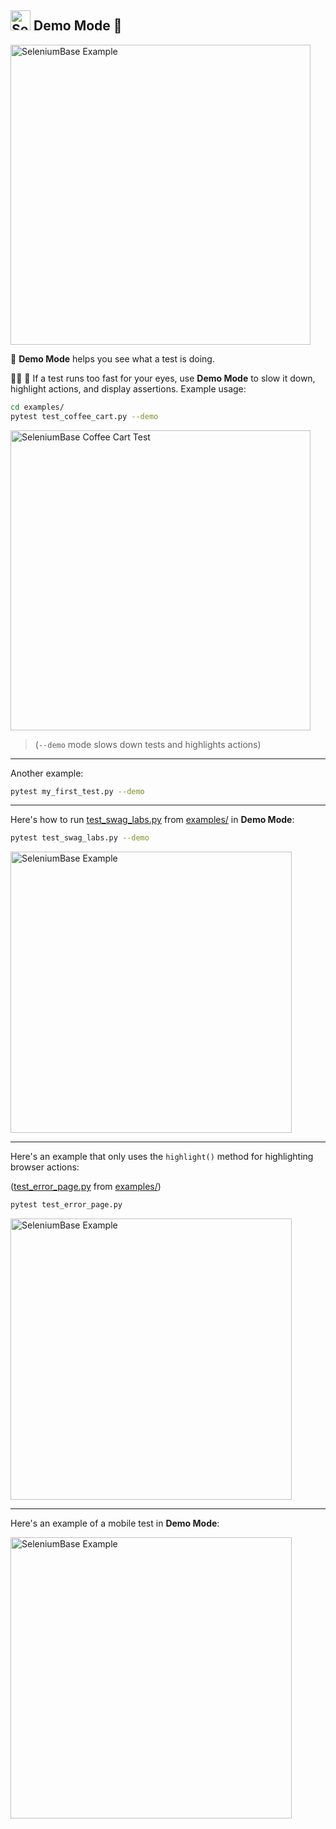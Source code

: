 <!-- SeleniumBase Docs -->

## [<img src="https://seleniumbase.io/img/logo6.png" title="SeleniumBase" width="32">](https://github.com/seleniumbase/SeleniumBase/) Demo Mode 🎦

<p align="left"><img src="https://seleniumbase.github.io/cdn/gif/xkcd_vid.gif" width="480" alt="SeleniumBase Example" title="SeleniumBase Example" /></p>

<p align="left">🔵 <b translate="no">Demo Mode</b> helps you see what a test is doing.</p>

<p align="left">🏇💨 👀 If a test runs too fast for your eyes, use <b translate="no">Demo Mode</b> to slow it down, highlight actions, and display assertions. Example usage:</p>

```bash
cd examples/
pytest test_coffee_cart.py --demo
```

<p align="left"><a href="https://seleniumbase.io/coffee/" target="_blank"><img src="https://seleniumbase.github.io/cdn/gif/coffee_cart.gif" width="480" alt="SeleniumBase Coffee Cart Test" title="SeleniumBase Coffee Cart Test" /></a></p>

> <p>(<code translate="no">--demo</code> mode slows down tests and highlights actions)</p>

--------

Another example:

```bash
pytest my_first_test.py --demo
```

--------

<p align="left">Here's how to run <a href="https://github.com/seleniumbase/SeleniumBase/blob/master/examples/test_swag_labs.py" target="_blank">test_swag_labs.py</a> from <a href="https://github.com/seleniumbase/SeleniumBase/tree/master/examples" target="_blank">examples/</a> in <b>Demo Mode</b>:</p>


```bash
pytest test_swag_labs.py --demo
```

<p align="left"><a href="https://www.saucedemo.com/" target="_blank"><img src="https://seleniumbase.github.io/cdn/gif/swag_demo_2.gif" width="450" alt="SeleniumBase Example" title="SeleniumBase Example" /></a></p>

--------

<p>Here's an example that only uses the <code translate="no">highlight()</code> method for highlighting browser actions:</p>


<p align="left">(<a href="https://github.com/seleniumbase/SeleniumBase/blob/master/examples/test_error_page.py" target="_blank">test_error_page.py</a> from <a href="https://github.com/seleniumbase/SeleniumBase/tree/master/examples" target="_blank">examples/</a>)</p>

```bash
pytest test_error_page.py
```

<p align="left"><a href="https://seleniumbase.io/error_page/" target="_blank"><img src="https://seleniumbase.github.io/cdn/gif/error_page.gif" width="450" alt="SeleniumBase Example" title="SeleniumBase Example" /></a></p>

--------

Here's an example of a mobile test in <b translate="no">Demo Mode</b>:

<p align="left"><img src="https://seleniumbase.github.io/cdn/gif/skype_mobile_test_2.gif" width="450" alt="SeleniumBase Example" title="SeleniumBase Example" /></p>
